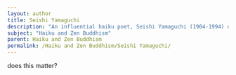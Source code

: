 ```yaml
---
layout: author
title: Seishi Yamaguchi
description: "An influential haiku poet, Seishi Yamaguchi (1904-1994) deeply embedded Zen philosophy into his works. His poems focus on the intimate relationship between nature and human experience."
subject: "Haiku and Zen Buddhism"
parent: Haiku and Zen Buddhism
permalink: /Haiku and Zen Buddhism/Seishi Yamaguchi/
---
```


does this matter?
